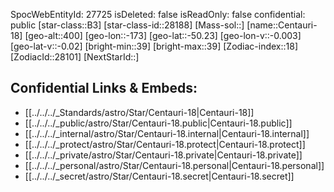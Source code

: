 ﻿---
location:
- -50.23
- 173
- 400
tags:
- astro/Star
type: Star
---

SpocWebEntityId: 27725
isDeleted: false
isReadOnly: false
confidential: public
[star-class::B3]
[star-class-id::28188]
[Mass-sol::]
[name::Centauri-18]
[geo-alt::400]
[geo-lon::-173]
[geo-lat::-50.23]
[geo-lon-v::-0.003]
[geo-lat-v::-0.02]
[bright-min::39]
[bright-max::39]
[Zodiac-index::18]
[ZodiacId::28101]
[NextStarId::]



## Confidential Links & Embeds: 
- [[../../../_Standards/astro/Star/Centauri-18|Centauri-18]] 
- [[../../../_public/astro/Star/Centauri-18.public|Centauri-18.public]] 
- [[../../../_internal/astro/Star/Centauri-18.internal|Centauri-18.internal]] 
- [[../../../_protect/astro/Star/Centauri-18.protect|Centauri-18.protect]] 
- [[../../../_private/astro/Star/Centauri-18.private|Centauri-18.private]] 
- [[../../../_personal/astro/Star/Centauri-18.personal|Centauri-18.personal]] 
- [[../../../_secret/astro/Star/Centauri-18.secret|Centauri-18.secret]]

